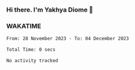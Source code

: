 ### Hi there. I'm Yakhya Diome 👋

### WAKATIME
<!--START_SECTION:waka-->

```txt
From: 28 November 2023 - To: 04 December 2023

Total Time: 0 secs

No activity tracked
```

<!--END_SECTION:waka-->
